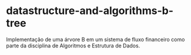 # datastructure-and-algorithms-b-tree
Implementação de uma árvore B em um sistema de fluxo financeiro como parte da disciplina de Algoritmos e Estrutura de Dados. 
